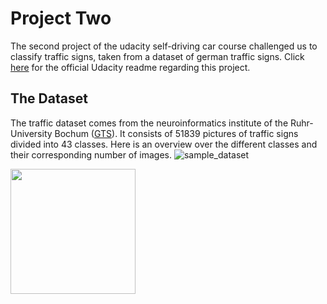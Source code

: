 # Project Two
The second project of the udacity self-driving car course challenged us to classify traffic signs, taken from a dataset of german traffic signs. Click [here](https://github.com/CYHSM/carnd/blob/master/CarND-Traffic-Sign-Classifier-Project/README_Udacity.md) for the official Udacity readme regarding this project.

## The Dataset
The traffic dataset comes from the neuroinformatics institute of the Ruhr-University Bochum ([GTS](benchmark.ini.trub.derub.de)). It consists of 51839 pictures of traffic signs divided into 43 classes. Here is an overview over the different classes and their corresponding number of images.
![sample_dataset](https://github.com/CYHSM/carnd/blob/master/CarND-Traffic-Sign-Classifier-Project/sample_dataset.png)

<img src="https://github.com/CYHSM/carnd/blob/master/CarND-Traffic-Sign-Classifier-Project/sample_dataset.png" width="200" height="200" />
